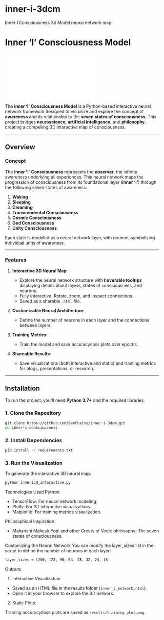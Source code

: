 # inner-i-3dcm
Inner I Consciousness 3d Model neural network map

# Inner ‘I’ Consciousness Model

![Visualization](inner-i-consciousness/results/inner_i_network.html)

The **Inner ‘I’ Consciousness Model** is a Python-based interactive neural network framework designed to visualize and explore the concept of **awareness** and its relationship to the **seven states of consciousness**. This project bridges **neuroscience**, **artificial intelligence**, and **philosophy**, creating a compelling 3D interactive map of consciousness.

---

## **Overview**

### **Concept**
The **Inner 'I' Consciousness** represents the **observer**, the infinite awareness underlying all experiences. This neural network maps the progression of consciousness from its foundational layer (**Inner ‘I’**) through the following seven states of awareness:

1. **Waking**  
2. **Sleeping**  
3. **Dreaming**  
4. **Transcendental Consciousness**  
5. **Cosmic Consciousness**  
6. **God Consciousness**  
7. **Unity Consciousness**

Each state is modeled as a neural network layer, with neurons symbolizing individual units of awareness.

---

### **Features**
1. **Interactive 3D Neural Map**:
   - Explore the neural network structure with **hoverable tooltips** displaying details about layers, states of consciousness, and neurons.
   - Fully interactive: Rotate, zoom, and inspect connections.
   - Saved as a sharable `.html` file.

2. **Customizable Neural Architecture**:
   - Define the number of neurons in each layer and the connections between layers.

3. **Training Metrics**:
   - Train the model and save accuracy/loss plots over epochs.

4. **Shareable Results**:
   - Save visualizations (both interactive and static) and training metrics for blogs, presentations, or research.

---

## **Installation**

To run the project, you'll need **Python 3.7+** and the required libraries.

### **1. Clone the Repository**
```bash
git clone https://github.com/BeeChains/inner-i-3dcm.git
cd inner-i-consciousness
```

### **2. Install Dependencies**
```bash
pip install -r requirements.txt
```

### **3. Run the Visualization**
To generate the interactive 3D neural map:
```bash
python inneri3d_interactive.py
```

Technologies Used
Python:
- TensorFlow: For neural network modeling.
- Plotly: For 3D interactive visualizations.
- Matplotlib: For training metrics visualization.
  
Philosophical Inspiration:
- Maharishi Mahesh Yogi and other Greats of Vedic philosophy: The seven states of consciousness.

Customizing the Neural Network
You can modify the layer_sizes list in the script to define the number of neurons in each layer:
```bash
layer_sizes = [256, 128, 96, 64, 48, 32, 24, 16]
```

Outputs
1. Interactive Visualization:

- Saved as an HTML file in the results folder (```inner_i_network.html```).
- Open it in your browser to explore the 3D network.

2. Static Plots:

Training accuracy/loss plots are saved as ```results/training_plot.png```.
